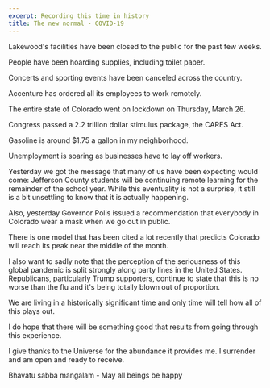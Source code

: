 ```yaml
---
excerpt: Recording this time in history
title: The new normal - COVID-19
---
```

Lakewood's facilities have been closed to the public for the past few weeks.

People have been hoarding supplies, including toilet paper.

Concerts and sporting events have been canceled across the country.

Accenture has ordered all its employees to work remotely.

The entire state of Colorado went on lockdown on Thursday, March 26.

Congress passed a 2.2 trillion dollar stimulus package, the CARES Act.

Gasoline is around $1.75 a gallon in my neighborhood.

Unemployment is soaring as businesses have to lay off workers.

Yesterday we got the message that many of us have been expecting would come:
Jefferson County students will be continuing remote learning for the remainder of the school year.
While this eventuality is not a surprise, it still is a bit unsettling to know that it is actually happening.

Also, yesterday Governor Polis issued a recommendation that everybody in Colorado wear a mask when we go out in public.

There is one model that has been cited a lot recently that predicts Colorado will reach its peak near the middle of the month.

I also want to sadly note that the perception of the seriousness of this global pandemic is split strongly along party lines in the United States.
Republicans, particularly Trump supporters, continue to state that this is no worse than the flu and it's being totally blown out of proportion.

We are living in a historically significant time and only time will tell how all of this plays out.

I do hope that there will be something good that results from going through this experience.

I give thanks to the Universe for the abundance it provides me.
I surrender and am open and ready to receive.

Bhavatu sabba mangalam - May all beings be happy

